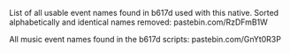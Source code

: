 List of all usable event names found in b617d used with this native. Sorted alphabetically and identical names removed: pastebin.com/RzDFmB1W

All music event names found in the b617d scripts: pastebin.com/GnYt0R3P